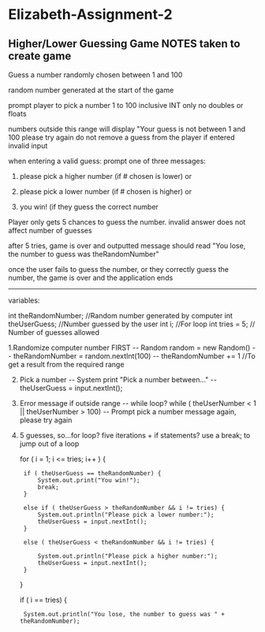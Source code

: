 # Elizabeth-Assignment-2
Higher/Lower Guessing Game
NOTES taken to create game
--------------------------------------------------------------------------------------------------------------------------------------------------------------------
Guess a number randomly chosen between 1 and 100

random number generated at the start of the game

prompt player to pick a number 1 to 100 inclusive INT only no doubles or floats

numbers outside this range will display "Your guess is not between 1 and 100 please try again
do not remove a guess from the player if entered invalid input

when entering a valid guess:
prompt one of three messages:

1. please pick a higher number (if # chosen is lower) or

2. please pick a lower number (if # chosen is higher) or

3. you win! (if they guess the correct number

Player only gets 5 chances to guess the number. invalid answer does not affect number of guesses

after 5 tries, game is over and outputted message should read "You lose, the number to guess was
theRandomNumber" 

once the user fails to guess the number, or they correctly guess the number, the game is over and the
application ends

-----------------------------------------------------------------------------------------------------------

variables:

int theRandomNumber; //Random number generated by computer
int theUserGuess;   //Number guessed by the user
int i;		     //For loop
int tries = 5;	     // Number of guesses allowed

1.Randomize computer number FIRST -- Random random = new Random() -- theRandomNumber = random.nextInt(100)
				  -- theRandomNumber += 1 //To get a result from the required range

2. Pick a number -- System print "Pick a number between..." -- theUserGuess = input.nextInt();

3. Error message if outside range -- while loop? while ( theUserNumber < 1 || theUserNumber > 100) 
				  -- Prompt pick a number message again, please try again

4. 5 guesses, so...for loop? five iterations + if statements? use a break; to jump out of a loop

	for ( i = 1; i <= tries; i++ ) {

		if ( theUserGuess == theRandomNumber) {
			System.out.print("You win!");
			break;
		}

		else if ( theUserGuess > theRandomNumber && i != tries) {
			System.out.println("Please pick a lower number:");
			theUserGuess = input.nextInt();
		}

		else ( theUserGuess < theRandomNumber && i != tries) {

			System.out.println("Please pick a higher number:");
			theUserGuess = input.nextInt();
		}
	}

	if ( i == tries) {

		System.out.println("You lose, the number to guess was " + theRandomNumber);

	

